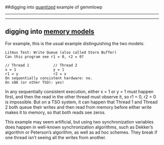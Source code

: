 ##digging into [quantized](https://android.googlesource.com/platform/external/gemmlowp/+/HEAD/doc/quantization_example.cc) example of gemmlowp

---
---

## digging into [memory models](https://research.swtch.com/mm)

For example, this is the usual example distinguishing the two models:

```
Litmus Test: Write Queue (also called Store Buffer)
Can this program see r1 = 0, r2 = 0?

// Thread 1           // Thread 2
x = 1                 y = 1
r1 = y                r2 = x
On sequentially consistent hardware: no.
On x86 (or other TSO): yes!
```
In any sequentially consistent execution, either x = 1 or y = 1 must happen first, and then the read in the other thread must observe it, so r1 = 0, r2 = 0 is impossible. But on a TSO system, it can happen that Thread 1 and Thread 2 both queue their writes and then read from memory before either write makes it to memory, so that both reads see zeros.

This example may seem artificial, but using two synchronization variables does happen in well-known synchronization algorithms, such as Dekker’s algorithm or Peterson’s algorithm, as well as ad hoc schemes. They break if one thread isn’t seeing all the writes from another.
